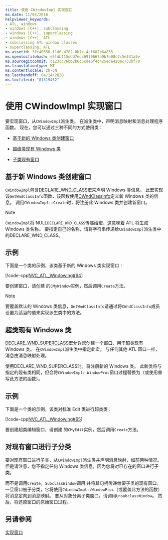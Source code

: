 ```yaml
---
title: 使用 CWindowImpl 实现窗口
ms.date: 11/04/2016
helpviewer_keywords:
- ATL, windows
- windows [C++], subclassing
- windows [C++], superclassing
- windows [C++], ATL
- subclassing ATL window classes
- superclassing, ATL
ms.assetid: 3fc40550-f1d6-4702-8b7c-4cf682b6a855
ms.openlocfilehash: e5fdbf15ddd7edc69f0667a9b7e08c7c5e531a5e
ms.sourcegitcommit: c123cc76bb2b6c5cde6f4c425ece420ac733bf70
ms.translationtype: MT
ms.contentlocale: zh-CN
ms.lasthandoff: 04/14/2020
ms.locfileid: "81319452"
---
```

# <a name="implementing-a-window-with-cwindowimpl"></a>使用 CWindowImpl 实现窗口

要实现窗口，从`CWindowImpl`派生类。 在派生类中，声明消息映射和消息处理程序函数。 现在，您可以通过三种不同的方式使用类：

- [基于新的 Windows 类创建窗口](#_atl_creating_a_window_based_on_a_new_windows_class)

- [超级类现有 Windows 类](#_atl_superclassing_an_existing_windows_class)

- [子类现有窗口](#_atl_subclassing_an_existing_window)

## <a name="creating-a-window-based-on-a-new-windows-class"></a><a name="_atl_creating_a_window_based_on_a_new_windows_class"></a>基于新 Windows 类创建窗口

`CWindowImpl`包含[DECLARE_WND_CLASS](reference/window-class-macros.md#declare_wnd_class)宏来声明 Windows 类信息。 此宏实现该`GetWndClassInfo`函数，该函数使用[CWndClassInfo](../atl/reference/cwndclassinfo-class.md)定义新 Windows 类的信息。 调用`CWindowImpl::Create`时，将注册此 Windows 类并创建新窗口。

> [!NOTE]
> `CWindowImpl`将 NULL`DECLARE_WND_CLASS`传递给宏，这意味着 ATL 将生成 Windows 类名称。 要指定自己的名称，请将字符串传递给`CWindowImpl`派生类中的DECLARE_WND_CLASS。

## <a name="example"></a>示例

下面是一个类的示例，该类基于新的 Windows 类实现窗口：

[!code-cpp[NVC_ATL_Windowing#64](../atl/codesnippet/cpp/implementing-a-window-with-cwindowimpl_1.h)]

要创建窗口，请创建 的`CMyWindow`实例，然后调用`Create`方法。

> [!NOTE]
> 要覆盖默认的 Windows 类信息，`GetWndClassInfo`请通过将`CWndClassInfo`成员设置为适当的值来实现派生类中的方法。

## <a name="superclassing-an-existing-windows-class"></a><a name="_atl_superclassing_an_existing_windows_class"></a>超类现有 Windows 类

[DECLARE_WND_SUPERCLASS](reference/window-class-macros.md#declare_wnd_superclass)宏允许您创建一个窗口，用于超类现有 Windows 类。 在`CWindowImpl`派生类中指定此宏。 与任何其他 ATL 窗口一样，消息由消息映射处理。

使用DECLARE_WND_SUPERCLASS时，将注册新的 Windows 类。 此新类将与指定的现有类相同，但会将`CWindowImpl::WindowProc`窗口过程替换为（或使用重写此方法的函数）。

## <a name="example"></a>示例

下面是一个类的示例，该类对标准 Edit 类进行超类类：

[!code-cpp[NVC_ATL_Windowing#65](../atl/codesnippet/cpp/implementing-a-window-with-cwindowimpl_2.h)]

要创建超类编辑窗口，请创建 的`CMyEdit`实例，然后调用`Create`方法。

## <a name="subclassing-an-existing-window"></a><a name="_atl_subclassing_an_existing_window"></a>对现有窗口进行子分类

要对现有窗口进行子类，从`CWindowImpl`派生类并声明消息映射，如前两种情况。 但是请注意，您不指定任何 Windows 类信息，因为您将对已存在的窗口进行子类。

而不是调用`Create`，`SubclassWindow`调用 并将其句柄传递给要子类的现有窗口。 一旦窗口被子分类，它将使用`CWindowImpl::WindowProc`（或覆盖此方法的函数）将消息定向到消息映射。 要从对象分离子类窗口，请调用`UnsubclassWindow`。 然后，将还原窗口的原始窗口过程。

## <a name="see-also"></a>另请参阅

[实现窗口](../atl/implementing-a-window.md)
